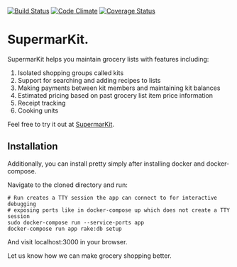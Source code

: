 [![Build Status](https://circleci.com/gh/danReynolds/SupermarKit.svg?style=svg)](https://circleci.com/gh/danReynolds/SupermarKit)
[![Code Climate](https://codeclimate.com/github/danReynolds/SupermarKit/badges/gpa.svg)](https://codeclimate.com/github/danReynolds/SupermarKit)
[![Coverage Status](https://coveralls.io/repos/github/danReynolds/SupermarKit/badge.svg?branch=master)](https://coveralls.io/github/danReynolds/SupermarKit?branch=master)
# SupermarKit.

SupermarKit helps you maintain grocery lists with features including:

1. Isolated shopping groups called kits
2. Support for searching and adding recipes to lists
3. Making payments between kit members and maintaining kit balances
4. Estimated pricing based on past grocery list item price information
5. Receipt tracking
6. Cooking units

Feel free to try it out at [SupermarKit](http://supermarkit.org).

## Installation

Additionally, you can install pretty simply after installing docker and docker-compose.

Navigate to the cloned directory and run:

```
# Run creates a TTY session the app can connect to for interactive debugging
# exposing ports like in docker-compose up which does not create a TTY session
sudo docker-compose run --service-ports app
docker-compose run app rake:db setup
```
And visit localhost:3000 in your browser.

Let us know how we can make grocery shopping better.
